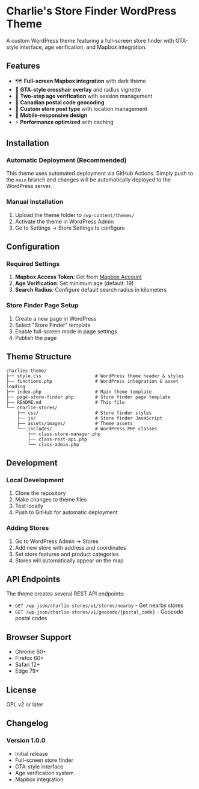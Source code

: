 # Charlie's Store Finder WordPress Theme

A custom WordPress theme featuring a full-screen store finder with GTA-style interface, age verification, and Mapbox integration.

## Features

- 🗺️ **Full-screen Mapbox integration** with dark theme
- 🎯 **GTA-style crosshair overlay** and radius vignette
- 🔞 **Two-step age verification** with session management
- 📍 **Canadian postal code geocoding**
- 🏪 **Custom store post type** with location management
- 📱 **Mobile-responsive design**
- ⚡ **Performance optimized** with caching

## Installation

### Automatic Deployment (Recommended)
This theme uses automated deployment via GitHub Actions. Simply push to the `main` branch and changes will be automatically deployed to the WordPress server.

### Manual Installation
1. Upload the theme folder to `/wp-content/themes/`
2. Activate the theme in WordPress Admin
3. Go to Settings → Store Settings to configure

## Configuration

### Required Settings
1. **Mapbox Access Token**: Get from [Mapbox Account](https://account.mapbox.com/access-tokens/)
2. **Age Verification**: Set minimum age (default: 19)
3. **Search Radius**: Configure default search radius in kilometers

### Store Finder Page Setup
1. Create a new page in WordPress
2. Select "Store Finder" template
3. Enable full-screen mode in page settings
4. Publish the page

## Theme Structure

```
charlies-theme/
├── style.css                    # WordPress theme header & styles
├── functions.php                # WordPress integration & asset loading
├── index.php                    # Main theme template
├── page-store-finder.php        # Store finder page template
├── README.md                    # This file
└── charlie-stores/
    ├── css/                     # Store finder styles
    ├── js/                      # Store finder JavaScript
    ├── assets/images/           # Theme assets
    └── includes/                # WordPress PHP classes
        ├── class-store-manager.php
        ├── class-rest-api.php
        └── class-admin.php
```

## Development

### Local Development
1. Clone the repository
2. Make changes to theme files
3. Test locally
4. Push to GitHub for automatic deployment

### Adding Stores
1. Go to WordPress Admin → Stores
2. Add new store with address and coordinates
3. Set store features and product categories
4. Stores will automatically appear on the map

## API Endpoints

The theme creates several REST API endpoints:

- `GET /wp-json/charlie-stores/v1/stores/nearby` - Get nearby stores
- `GET /wp-json/charlie-stores/v1/geocode/{postal_code}` - Geocode postal codes

## Browser Support

- Chrome 60+
- Firefox 60+
- Safari 12+
- Edge 79+

## License

GPL v2 or later

## Changelog

### Version 1.0.0
- Initial release
- Full-screen store finder
- GTA-style interface
- Age verification system
- Mapbox integration